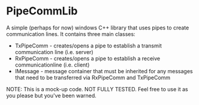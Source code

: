 # PipeCommLib
A simple (perhaps for now)  windows C++ library that uses pipes to create communication lines. It contains three main classes:
+ TxPipeComm - creates/opens a pipe to establish a transmit communication line (i.e. server)
+ RxPipeComm - creates/opens a pipe to establish a receive communicationline (i.e. client)
+ IMessage - message container that must be inherited for any messages that need to be transferred via RxPipeComm and TxPipeComm

NOTE: This is a mock-up code. NOT FULLY TESTED. Feel free to use it as you please but you've been warned. 
